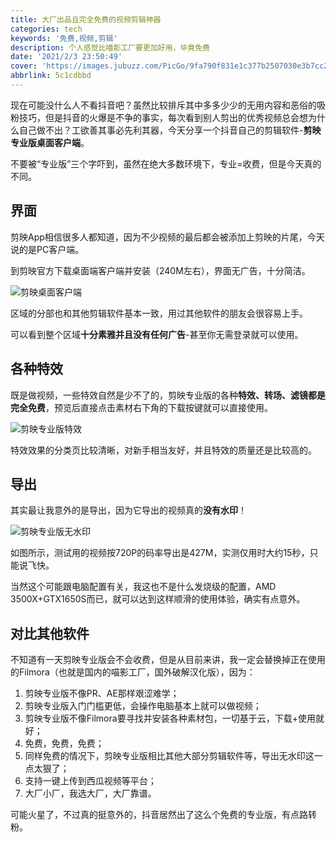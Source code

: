 ```yaml
---
title: 大厂出品且完全免费的视频剪辑神器
categories: tech
keywords: '免费,视频,剪辑'
description: 个人感觉比喵影工厂要更加好用，毕竟免费
date: '2021/2/3 23:50:49'
cover: 'https://images.jubuzz.com/PicGo/9fa790f831e1c377b2507030e3b7cc2a-7748fd.png'
abbrlink: 5c1cdbbd
---
```


现在可能没什么人不看抖音吧？虽然比较排斥其中多多少少的无用内容和恶俗的吸粉技巧，但是抖音的火爆是不争的事实，每次看到别人剪出的优秀视频总会想为什么自己做不出？工欲善其事必先利其器，今天分享一个抖音自己的剪辑软件-**剪映专业版桌面客户端**。

不要被“专业版”三个字吓到，虽然在绝大多数环境下，专业=收费，但是今天真的不同。

## 界面

剪映App相信很多人都知道，因为不少视频的最后都会被添加上剪映的片尾，今天说的是PC客户端。

到剪映官方下载桌面端客户端并安装（240M左右），界面无广告，十分简洁。

![剪映桌面客户端](https://images.jubuzz.com/PicGo/46cd14b07d073be8bda5987c490bdbb3-f12f17.png)

区域的分部也和其他剪辑软件基本一致，用过其他软件的朋友会很容易上手。

可以看到整个区域**十分素雅并且没有任何广告**-甚至你无需登录就可以使用。

## 各种特效

既是做视频，一些特效自然是少不了的，剪映专业版的各种**特效、转场、滤镜都是完全免费**，预览后直接点击素材右下角的下载按键就可以直接使用。

![剪映专业版特效](https://images.jubuzz.com/PicGo/9fa790f831e1c377b2507030e3b7cc2a-7748fd.png)

特效效果的分类页比较清晰，对新手相当友好，并且特效的质量还是比较高的。

## 导出

其实最让我意外的是导出，因为它导出的视频真的**没有水印**！

![剪映专业版无水印](https://images.jubuzz.com/PicGo/55c1d4380de0986780b3ac215c9aa5d9-f2e5db.png)

如图所示，测试用的视频按720P的码率导出是427M，实测仅用时大约15秒，只能说飞快。

当然这个可能跟电脑配置有关，我这也不是什么发烧级的配置，AMD 3500X+GTX1650S而已，就可以达到这样顺滑的使用体验，确实有点意外。

## 对比其他软件

不知道有一天剪映专业版会不会收费，但是从目前来讲，我一定会替换掉正在使用的Filmora（也就是国内的喵影工厂，国外破解汉化版），因为：

1. 剪映专业版不像PR、AE那样艰涩难学；
2. 剪映专业版入门门槛更低，会操作电脑基本上就可以做视频；
3. 剪映专业版不像Filmora要寻找并安装各种素材包，一切基于云，下载+使用就好；
4. 免费，免费，免费；
5. 同样免费的情况下，剪映专业版相比其他大部分剪辑软件等，导出无水印这一点太狠了；
6. 支持一键上传到西瓜视频等平台；
7. 大厂小厂，我选大厂，大厂靠谱。

可能火星了，不过真的挺意外的，抖音居然出了这么个免费的专业版，有点路转粉。
